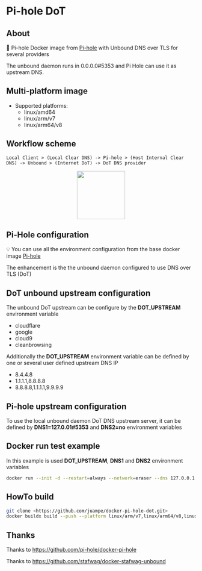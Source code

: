 
# Pi-hole DoT

## About

🐳 Pi-hole Docker image  from [Pi-hole](https://pi-hole.net) with Unbound DNS over TLS for several providers

The unbound daemon runs in 0.0.0.0#5353 and Pi Hole can use it as upstream DNS.

## Multi-platform image

* Supported platforms:
  * linux/amd64
  * linux/arm/v7
  * linux/arm64/v8

## Workflow scheme 

`Local Client > (Local Clear DNS) -> Pi-hole > (Host Internal Clear DNS) -> Unbound > (Internet DoT) -> DoT DNS provider`

<p align="center"><a href="https://pi-hole.net/2018/06/09/ftldns-and-unbound-combined-for-your-own-all-around-dns-solution/#page-content" target="_blank"><img height="128" src="https://pi-hole.net/wp-content/uploads/2018/05/pihole-ftldns-unbound-600x400.png"></a></p>

## Pi-Hole configuration

💡 You can use all the environment configuration from the base docker image [Pi-hole](https://hub.docker.com/r/pihole/pihole/)

The enhancement is the the unbound daemon configured to use DNS over TLS (DoT)

## DoT unbound upstream configuration

The unbound DoT upstream can be configure by the **DOT_UPSTREAM** environment variable

* cloudflare
* google
* cloud9
* cleanbrowsing

Additionally the **DOT_UPSTREAM** environment variable can be defined by one or several user defined upstream DNS IP

* 8.4.4.8
* 1.1.1.1,8.8.8.8
* 8.8.8.8,1.1.1.1,9.9.9.9

## Pi-hole upstream configuration

To use the local unbound daemon DoT DNS upstream server, it can be defined by **DNS1=127.0.01#5353** and **DNS2=no** environment variables

## Docker run test example

In this example is used **DOT_UPSTREAM**, **DNS1** and **DNS2** environment variables

```bash
docker run --init -d --restart=always --network=eraser --dns 127.0.0.1 --ip 192.168.0.2 -e ServerIP="192.168.0.2" --hostname pihole -e VIRTUAL_HOST="pihole" --name="pihole" -e "WEBPASSWORD=admin" -e "TZ=Europe/Madrid" -e "DOT_UPSTREAM=1.1.1.1,1.0.0.1" -e "DNS1=127.0.0.1#5353" -e "DNS2=no"--cap-add=NET_ADMIN --cap-add=SYS_NICE -v /opt/docker/pihole/dnsmasq.d:/etc/dnsmasq.d/ -v /opt/docker/pihole/pihole:/etc/pihole juampe/pihole-dot
```

## HowTo build

```bash
git clone <https://github.com/juampe/docker-pi-hole-dot.git>
docker buildx build --push --platform linux/arm/v7,linux/arm64/v8,linux/amd64 --tag juampe/pihole-dot:latest .
```

## Thanks

Thanks to <https://github.com/pi-hole/docker-pi-hole>

Thanks to <https://github.com/stafwag/docker-stafwag-unbound>
